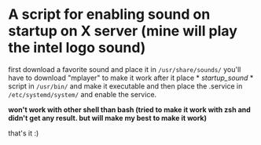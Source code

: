 # A script for enabling sound on startup on X server (mine will play the intel logo sound)

first download a favorite sound and place it in `/usr/share/sounds/`
you'll have to download "mplayer" to make it work
after it place * *startup_sound* * script in `/usr/bin/` and make it executable
and then place the .service in `/etc/systemd/system/` and enable the service.

**won't work with other shell than bash (tried to make it work with zsh and didn't get any result. but will make my best to make it work)**


that's it :)
